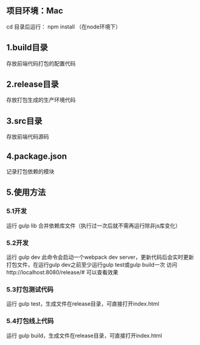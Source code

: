 ## 项目环境：Mac
cd 目录后运行： npm install （在node环境下）

## 1.build目录
存放前端代码打包的配置代码

## 2.release目录
存放打包生成的生产环境代码

## 3.src目录
存放前端代码源码

## 4.package.json
记录打包依赖的模块

## 5.使用方法

### 5.1开发
运行 gulp lib 合并依赖库文件（执行过一次后就不需再运行除非js库变化）

### 5.2开发
运行 gulp dev
此命令会启动一个webpack dev server，更新代码后会实时更新打包文件，在运行gulp dev之前至少运行gulp test或gulp build一次
访问 http://localhost:8080/release/# 可以查看效果

### 5.3打包测试代码
运行 gulp test，生成文件在release目录，可直接打开index.html

### 5.4打包线上代码
运行 gulp build，生成文件在release目录，可直接打开index.html
